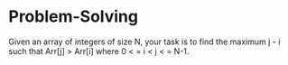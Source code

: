 # Problem-Solving
Given an array of integers of size N, your task is to find the maximum j - i such that Arr[j] > Arr[i] where 0 &lt; = i &lt; j &lt; = N-1.
